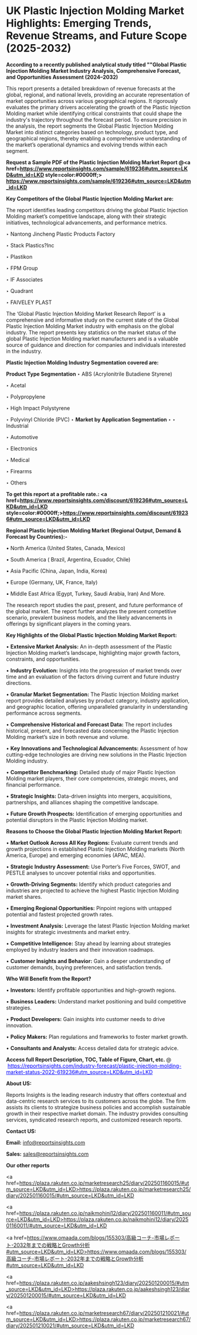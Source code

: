 # UK Plastic Injection Molding Market Highlights: Emerging Trends, Revenue Streams, and Future Scope (2025-2032)

<strong>According to a recently published analytical study titled ""Global Plastic Injection Molding Market Industry Analysis, Comprehensive Forecast, and Opportunities Assessment (2024–2032)</strong>

This report presents a detailed breakdown of revenue forecasts at the global, regional, and national levels, providing an accurate representation of market opportunities across various geographical regions. It rigorously evaluates the primary drivers accelerating the growth of the Plastic Injection Molding market while identifying critical constraints that could shape the industry's trajectory throughout the forecast period. To ensure precision in the analysis, the report segments the Global Plastic Injection Molding Market into distinct categories based on technology, product type, and geographical regions, thereby enabling a comprehensive understanding of the market’s operational dynamics and evolving trends within each segment.

<strong>Request a Sample PDF of the Plastic Injection Molding Market Report </strong><strong>@<a href=https://www.reportsinsights.com/sample/619236#utm_source=LKD&utm_id=LKD style=color:#0000ff;> https://www.reportsinsights.com/sample/619236#utm_source=LKD&utm_id=LKD</a></strong></font>

<strong>Key Competitors of the Global Plastic Injection Molding Market are:</strong>

The report identifies leading competitors driving the global Plastic Injection Molding market’s competitive landscape, along with their strategic initiatives, technological advancements, and performance metrics.

‣ Nantong Jincheng Plastic Products Factory

‣ Stack Plastics?Inc

‣ Plastikon

‣ FPM Group

‣ IF Associates

‣ Quadrant

‣ FAIVELEY PLAST

The ‘Global Plastic Injection Molding Market Research Report’ is a comprehensive and informative study on the current state of the Global Plastic Injection Molding Market industry with emphasis on the global industry. The report presents key statistics on the market status of the global Plastic Injection Molding market manufacturers and is a valuable source of guidance and direction for companies and individuals interested in the industry.

<strong>Plastic Injection Molding Industry Segmentation covered are:</strong>

<strong>Product Type Segmentation</strong>
‣
ABS (Acrylonitrile Butadiene Styrene)

‣ Acetal

‣ Polypropylene

‣ High Impact Polystyrene

‣ Polyvinyl Chloride (PVC)
‣ 
<strong>Market by Application Segmentation</strong>
‣
‣  Industrial

‣ Automotive

‣ Electronics

‣ Medical

‣ Firearms

‣ Others

<strong>To get this report at a profitable rate.: <a href=https://www.reportsinsights.com/discount/619236#utm_source=LKD&utm_id=LKD style=color:#0000ff;>https://www.reportsinsights.com/discount/619236#utm_source=LKD&utm_id=LKD</a></strong></font>

<strong>Regional Plastic Injection Molding Market (Regional Output, Demand &amp; Forecast by Countries):-</strong>

• North America (United States, Canada, Mexico)

• South America ( Brazil, Argentina, Ecuador, Chile)

• Asia Pacific (China, Japan, India, Korea)

• Europe (Germany, UK, France, Italy)

• Middle East Africa (Egypt, Turkey, Saudi Arabia, Iran) And More.

The research report studies the past, present, and future performance of the global market. The report further analyzes the present competitive scenario, prevalent business models, and the likely advancements in offerings by significant players in the coming years.

<strong>Key Highlights of the Global Plastic Injection Molding Market Report:</strong>

• <strong>Extensive Market Analysis:</strong> An in-depth assessment of the Plastic Injection Molding market’s landscape, highlighting major growth factors, constraints, and opportunities.

• <strong>Industry Evolution:</strong> Insights into the progression of market trends over time and an evaluation of the factors driving current and future industry directions.

• <strong>Granular Market Segmentation:</strong> The Plastic Injection Molding market report provides detailed analyses by product category, industry application, and geographic location, offering unparalleled granularity in understanding performance across segments.

• <strong>Comprehensive Historical and Forecast Data:</strong> The report includes historical, present, and forecasted data concerning the Plastic Injection Molding market’s size in both revenue and volume.

• <strong>Key Innovations and Technological Advancements:</strong> Assessment of how cutting-edge technologies are driving new solutions in the Plastic Injection Molding industry.

• <strong>Competitor Benchmarking:</strong> Detailed study of major Plastic Injection Molding market players, their core competencies, strategic moves, and financial performance.

• <strong>Strategic Insights:</strong> Data-driven insights into mergers, acquisitions, partnerships, and alliances shaping the competitive landscape.

• <strong>Future Growth Prospects:</strong> Identification of emerging opportunities and potential disruptors in the Plastic Injection Molding market.

<strong>Reasons to Choose the Global Plastic Injection Molding Market Report:</strong>

• <strong>Market Outlook Across All Key Regions:</strong> Evaluate current trends and growth projections in established Plastic Injection Molding markets (North America, Europe) and emerging economies (APAC, MEA).

• <strong>Strategic Industry Assessment:</strong> Use Porter’s Five Forces, SWOT, and PESTLE analyses to uncover potential risks and opportunities.

• <strong>Growth-Driving Segments:</strong> Identify which product categories and industries are projected to achieve the highest Plastic Injection Molding market shares.

• <strong>Emerging Regional Opportunities:</strong> Pinpoint regions with untapped potential and fastest projected growth rates.

• <strong>Investment Analysis:</strong> Leverage the latest Plastic Injection Molding market insights for strategic investments and market entry.

• <strong>Competitive Intelligence:</strong> Stay ahead by learning about strategies employed by industry leaders and their innovation roadmaps.

• <strong>Customer Insights and Behavior:</strong> Gain a deeper understanding of customer demands, buying preferences, and satisfaction trends.

<strong>Who Will Benefit from the Report?</strong>

• <strong>Investors:</strong> Identify profitable opportunities and high-growth regions.

• <strong>Business Leaders:</strong> Understand market positioning and build competitive strategies.

• <strong>Product Developers:</strong> Gain insights into customer needs to drive innovation.

• <strong>Policy Makers:</strong> Plan regulations and frameworks to foster market growth.

• <strong>Consultants and Analysts:</strong> Access detailed data for strategic advice.
</ul>
<strong>Access full Report Description, TOC, Table of Figure, Chart, etc. </strong>@  <a href=https://reportsinsights.com/industry-forecast/plastic-injection-molding-market-status-2022-619236#utm_source=LKD&utm_id=LKD style=color:#0000ff;>https://reportsinsights.com/industry-forecast/plastic-injection-molding-market-status-2022-619236#utm_source=LKD&utm_id=LKD</a></font>

<strong><strong>About US</strong>:</strong>

Reports Insights is the leading research industry that offers contextual and data-centric research services to its customers across the globe. The firm assists its clients to strategize business policies and accomplish sustainable growth in their respective market domain. The industry provides consulting services, syndicated research reports, and customized research reports.

<strong>Contact US:</strong>

<p class=""""><b>Email:</b> <a href=mailto:info@reportsinsights.com>info@reportsinsights.com</a></p>
<p class=""""><b>Sales:</b> <a href=mailto:sales@reportsinsights.com>sales@reportsinsights.com</a></p>

<strong>Our other reports</strong>

<a href=https://plaza.rakuten.co.jp/marketresearch25/diary/202501160015/#utm_source=LKD&utm_id=LKD>https://plaza.rakuten.co.jp/marketresearch25/diary/202501160015/#utm_source=LKD&utm_id=LKD</a>

<a href=https://plaza.rakuten.co.jp/naikmohini12/diary/202501160011/#utm_source=LKD&utm_id=LKD>https://plaza.rakuten.co.jp/naikmohini12/diary/202501160011/#utm_source=LKD&utm_id=LKD</a>

<a href=https://www.omaada.com/blogs/155303/高級コーチ-市場レポート-2032年までの戦略とGrowth分析#utm_source=LKD&utm_id=LKD>https://www.omaada.com/blogs/155303/高級コーチ-市場レポート-2032年までの戦略とGrowth分析#utm_source=LKD&utm_id=LKD</a>

<a href=https://plaza.rakuten.co.jp/aakeshsingh123/diary/202501200015/#utm_source=LKD&utm_id=LKD>https://plaza.rakuten.co.jp/aakeshsingh123/diary/202501200015/#utm_source=LKD&utm_id=LKD</a>

<a href=https://plaza.rakuten.co.jp/marketresearch67/diary/202501210021/#utm_source=LKD&utm_id=LKD>https://plaza.rakuten.co.jp/marketresearch67/diary/202501210021/#utm_source=LKD&utm_id=LKD</a>
